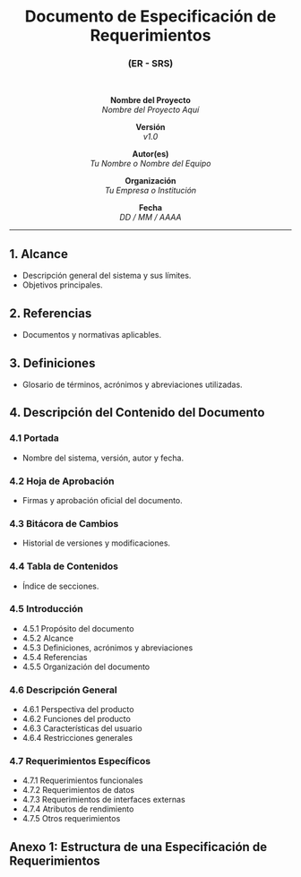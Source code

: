 <div align="center">

# Documento de Especificación de Requerimientos  
### (ER - SRS)  

<br>

**Nombre del Proyecto**  
*Nombre del Proyecto Aquí*  

**Versión**  
*v1.0*  

**Autor(es)**  
*Tu Nombre o Nombre del Equipo*  

**Organización**  
*Tu Empresa o Institución*  

**Fecha**  
*DD / MM / AAAA*

</div>

<hr>

## 1. Alcance  
- Descripción general del sistema y sus límites.  
- Objetivos principales.

## 2. Referencias  
- Documentos y normativas aplicables.

## 3. Definiciones  
- Glosario de términos, acrónimos y abreviaciones utilizadas.

## 4. Descripción del Contenido del Documento

### 4.1 Portada  
- Nombre del sistema, versión, autor y fecha.

### 4.2 Hoja de Aprobación  
- Firmas y aprobación oficial del documento.

### 4.3 Bitácora de Cambios  
- Historial de versiones y modificaciones.

### 4.4 Tabla de Contenidos  
- Índice de secciones.

### 4.5 Introducción  
- 4.5.1 Propósito del documento  
- 4.5.2 Alcance  
- 4.5.3 Definiciones, acrónimos y abreviaciones  
- 4.5.4 Referencias  
- 4.5.5 Organización del documento

### 4.6 Descripción General  
- 4.6.1 Perspectiva del producto  
- 4.6.2 Funciones del producto  
- 4.6.3 Características del usuario  
- 4.6.4 Restricciones generales

### 4.7 Requerimientos Específicos  
- 4.7.1 Requerimientos funcionales  
- 4.7.2 Requerimientos de datos  
- 4.7.3 Requerimientos de interfaces externas  
- 4.7.4 Atributos de rendimiento  
- 4.7.5 Otros requerimientos

## Anexo 1: Estructura de una Especificación de Requerimientos
